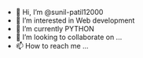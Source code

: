- 👋 Hi, I’m @sunil-patil12000
- 👀 I’m interested in Web development
- 🌱 I’m currently PYTHON
- 💞️ I’m looking to collaborate on ...
- 📫 How to reach me ...

<!---
sunil-patil12000/sunil-patil12000 is a ✨ special ✨ repository because its `README.md` (this file) appears on your GitHub profile.
You can click the Preview link to take a look at your changes.
--->
